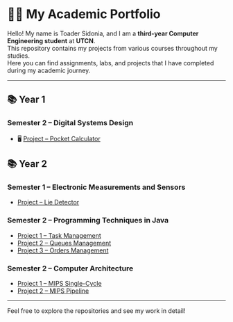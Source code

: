 # 👩‍💻 My Academic Portfolio

Hello! My name is Toader Sidonia, and I am a **third-year Computer Engineering student** at **UTCN**.  
This repository contains my projects from various courses throughout my studies.  
Here you can find assignments, labs, and projects that I have completed during my academic journey.  

---

## 📚 Year 1

### Semester 2 – Digital Systems Design
- 🖥️ [Project – Pocket Calculator](https://github.com/toadersidonia/DSD/tree/main/Pocket%20Calculator)




## 📚 Year 2

### Semester 1 – Electronic Measurements and Sensors
- [Project – Lie Detector](https://github.com/toadersidonia/EMS/tree/main/Lie%20detector)

### Semester 2 – Programming Techniques in Java
- [Project 1 – Task Management](https://github.com/toadersidonia/PT/tree/main/p1)
- [Project 2 – Queues Management](https://github.com/toadersidonia/PT/tree/main/p2)
- [Project 3 – Orders Management](https://github.com/toadersidonia/PT/tree/main/p3)

### Semester 2 – Computer Architecture 
- [Project 1 – MIPS Single-Cycle](https://github.com/toadersidonia/CA/tree/main/MIPS%20Single%20Cycle)
- [Project 2 – MIPS Pipeline](https://github.com/toadersidonia/CA/tree/main/MIPS%20Pipeline)

---

Feel free to explore the repositories and see my work in detail!  
